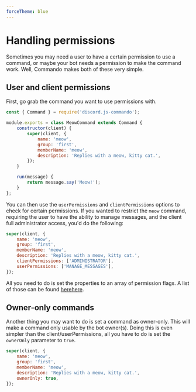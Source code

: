 ```yaml
---
forceTheme: blue
---
```


# Handling permissions

Sometimes you may need a user to have a certain permission to use a command, or maybe your bot needs a permission to make the command work. Well, Commando makes both of these very simple.

## User and client permissions

First, go grab the command you want to use permissions with.

```js
const { Command } = require('discord.js-commando');

module.exports = class MeowCommand extends Command {
	constructor(client) {
		super(client, {
			name: 'meow',
			group: 'first',
			memberName: 'meow',
			description: 'Replies with a meow, kitty cat.',
		});
	}

	run(message) {
		return message.say('Meow!');
	}
};
```

You can then use the `userPermissions` and `clientPermissions` options to check for certain permissions. If you wanted to restrict the `meow` command, requiring the user to have the ability to manage messages, and the client full administrator access, you'd do the following:

<!-- eslint-skip -->

```js
super(client, {
	name: 'meow',
	group: 'first',
	memberName: 'meow',
	description: 'Replies with a meow, kitty cat.',
	clientPermissions: ['ADMINISTRATOR'],
	userPermissions: ['MANAGE_MESSAGES'],
});
```

All you need to do is set the properties to an array of permission flags. A list of those can be found <branch version="11.x" inline>[here](https://discord.js.org/#/docs/main/11.5.1/class/Permissions?scrollTo=s-FLAGS)</branch><branch version="12.x" inline>[here](https://discord.js.org/#/docs/main/stable/class/Permissions?scrollTo=s-FLAGS)</branch>.

## Owner-only commands

Another thing you may want to do is set a command as owner-only. This will make a command only usable by the bot owner(s). Doing this is even simpler than the client/userPermissions, all you have to do is set the `ownerOnly` parameter to `true`.

<!-- eslint-skip -->

```js
super(client, {
	name: 'meow',
	group: 'first',
	memberName: 'meow',
	description: 'Replies with a meow, kitty cat.',
	ownerOnly: true,
});
```
